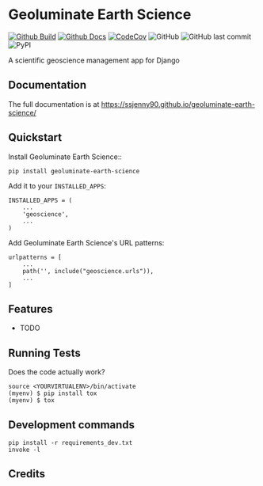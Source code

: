 # Geoluminate Earth Science 

[![Github Build](https://github.com/Geoluminate/geoluminate-earth-science/actions/workflows/build.yml/badge.svg)](https://github.com/Geoluminate/geoluminate-earth-science/actions/workflows/build.yml)
[![Github Docs](https://github.com/Geoluminate/geoluminate-earth-science/actions/workflows/docs.yml/badge.svg)](https://github.com/Geoluminate/geoluminate-earth-science/actions/workflows/docs.yml)
[![CodeCov](https://codecov.io/gh/Geoluminate/geoluminate-earth-science/branch/main/graph/badge.svg?token=0Q18CLIKZE)](https://codecov.io/gh/Geoluminate/geoluminate-earth-science)
![GitHub](https://img.shields.io/github/license/Geoluminate/geoluminate-earth-science)
![GitHub last commit](https://img.shields.io/github/last-commit/Geoluminate/geoluminate-earth-science)
![PyPI](https://img.shields.io/pypi/v/geoluminate-earth-science)
<!-- [![RTD](https://readthedocs.org/projects/geoluminate-earth-science/badge/?version=latest)](https://geoluminate-earth-science.readthedocs.io/en/latest/readme.html) -->
<!-- [![Documentation](https://github.com/Geoluminate/geoluminate-earth-science/actions/workflows/build-docs.yml/badge.svg)](https://github.com/Geoluminate/geoluminate-earth-science/actions/workflows/build-docs.yml) -->
<!-- [![PR](https://img.shields.io/github/issues-pr/Geoluminate/geoluminate-earth-science)](https://github.com/Geoluminate/geoluminate-earth-science/pulls)
[![Issues](https://img.shields.io/github/issues-raw/Geoluminate/geoluminate-earth-science)](https://github.com/Geoluminate/geoluminate-earth-science/pulls) -->
<!-- ![PyPI - Downloads](https://img.shields.io/pypi/dm/geoluminate-earth-science) -->
<!-- ![PyPI - Status](https://img.shields.io/pypi/status/geoluminate-earth-science) -->

A scientific geoscience management app for Django

Documentation
-------------

The full documentation is at https://ssjenny90.github.io/geoluminate-earth-science/

Quickstart
----------

Install Geoluminate Earth Science::

    pip install geoluminate-earth-science

Add it to your `INSTALLED_APPS`:


    INSTALLED_APPS = (
        ...
        'geoscience',
        ...
    )

Add Geoluminate Earth Science's URL patterns:

    urlpatterns = [
        ...
        path('', include("geoscience.urls")),
        ...
    ]

Features
--------

* TODO

Running Tests
-------------

Does the code actually work?

    source <YOURVIRTUALENV>/bin/activate
    (myenv) $ pip install tox
    (myenv) $ tox


Development commands
---------------------

    pip install -r requirements_dev.txt
    invoke -l


Credits
-------

